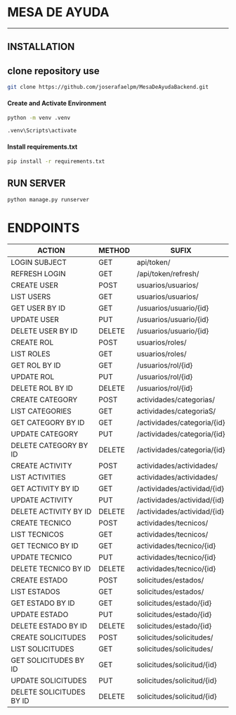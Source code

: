 # MESA DE AYUDA
<hr>

## INSTALLATION

## clone  repository use

```bash
git clone https://github.com/joserafaelpm/MesaDeAyudaBackend.git
```
#### Create and Activate Environment
```bash
python -m venv .venv
```
```bash
.venv\Scripts\activate
```
#### Install requirements.txt
```bash
pip install -r requirements.txt
```
## RUN SERVER
```bash
python manage.py runserver
```
# ENDPOINTS

|ACTION|METHOD|SUFIX|
|------|------|----|
|LOGIN SUBJECT|GET|api/token/
|REFRESH LOGIN|GET|/api/token/refresh/
|CREATE USER|POST|usuarios/usuarios/
|LIST USERS|GET|usuarios/usuarios/
|GET USER BY ID|GET|/usuarios/usuario/{id}
|UPDATE USER|PUT|/usuarios/usuario/{id}
|DELETE USER BY ID|DELETE|/usuarios/usuario/{id}
|CREATE ROL|POST|usuarios/roles/
|LIST ROLES|GET|usuarios/roles/
|GET ROL BY ID|GET|/usuarios/rol/{id}
|UPDATE ROL|PUT|/usuarios/rol/{id}
|DELETE ROL BY ID|DELETE|/usuarios/rol/{id}
|CREATE CATEGORY|POST|actividades/categorias/
|LIST CATEGORIES|GET|actividades/categoriaS/
|GET CATEGORY BY ID|GET|/actividades/categoria/{id}
|UPDATE CATEGORY|PUT|/actividades/categoria/{id}
|DELETE CATEGORY BY ID|DELETE|/actividades/categoria/{id}
|CREATE ACTIVITY|POST|actividades/actividades/
|LIST ACTIVITIES|GET|actividades/actividades/
|GET ACTIVITY BY ID|GET|/actividades/actividad/{id}
|UPDATE ACTIVITY|PUT|/actividades/actividad/{id}
|DELETE ACTIVITY BY ID|DELETE|/actividades/actividad/{id}
|CREATE TECNICO|POST|actividades/tecnicos/
|LIST TECNICOS|GET|actividades/tecnicos/
|GET TECNICO BY ID|GET|actividades/tecnico/{id}
|UPDATE TECNICO|PUT|actividades/tecnico/{id}
|DELETE TECNICO BY ID|DELETE|actividades/tecnico/{id}
|CREATE ESTADO|POST|solicitudes/estados/
|LIST ESTADOS |GET|solicitudes/estados/
|GET ESTADO BY ID|GET|solicitudes/estado/{id}
|UPDATE ESTADO|PUT|solicitudes/estado/{id}
|DELETE ESTADO BY ID|DELETE|solicitudes/estado/{id}
|CREATE SOLICITUDES|POST|solicitudes/solicitudes/
|LIST SOLICITUDES |GET|solicitudes/solicitudes/
|GET SOLICITUDES BY ID|GET|solicitudes/solicitud/{id}
|UPDATE SOLICITUDES|PUT|solicitudes/solicitud/{id}
|DELETE SOLICITUDES BY ID|DELETE|solicitudes/solicitud/{id}
